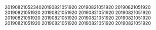 2019082105234020190821051920
20190821051920
20190821051920
20190821051920
20190821051920
20190821051920
20190821051920
20190821051920
20190821051920
20190821051920
20190821051920
20190821051920
20190821051920
20190821051920
20190821051920
